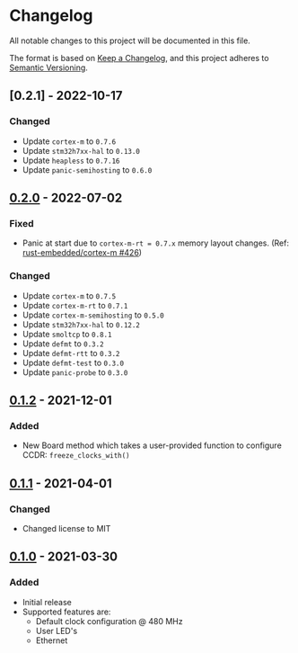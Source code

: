 # Changelog
All notable changes to this project will be documented in this file.

The format is based on [Keep a Changelog](https://keepachangelog.com/en/1.0.0/),
and this project adheres to [Semantic Versioning](https://semver.org/spec/v2.0.0.html).

<!--
## [Unreleased]
-->

## [0.2.1] - 2022-10-17
### Changed
- Update `cortex-m` to `0.7.6`
- Update `stm32h7xx-hal` to `0.13.0`
- Update `heapless` to `0.7.16`
- Update `panic-semihosting` to `0.6.0`

## [0.2.0] - 2022-07-02
### Fixed
- Panic at start due to `cortex-m-rt = 0.7.x` memory layout changes. (Ref: [rust-embedded/cortex-m #426](https://github.com/rust-embedded/cortex-m/issues/426#issuecomment-1092384050))
### Changed
- Update `cortex-m` to `0.7.5`
- Update `cortex-m-rt` to `0.7.1`
- Update `cortex-m-semihosting` to `0.5.0`
- Update `stm32h7xx-hal` to `0.12.2`
- Update `smoltcp` to `0.8.1`
- Update `defmt` to `0.3.2`
- Update `defmt-rtt` to `0.3.2`
- Update `defmt-test` to `0.3.0`
- Update `panic-probe` to `0.3.0`


## [0.1.2] - 2021-12-01
### Added
- New Board method which takes a user-provided function to configure CCDR: `freeze_clocks_with()`


## [0.1.1] - 2021-04-01
### Changed
- Changed license to MIT


## [0.1.0] - 2021-03-30
### Added
- Initial release
- Supported features are:
  * Default clock configuration @ 480 MHz
  * User LED's
  * Ethernet


[Unreleased]: https://github.com/antoinevg/nucleo-h7xx/compare/v0.2.0...HEAD
[0.2.0]: https://github.com/antoinevg/nucleo-h7xx/compare/v0.1.2...v0.2.0
[0.1.2]: https://github.com/antoinevg/nucleo-h7xx/compare/v0.1.1...v0.1.2
[0.1.1]: https://github.com/antoinevg/nucleo-h7xx/compare/v0.1.0...v0.1.1
[0.1.0]: https://github.com/antoinevg/nucleo-h7xx/releases/tag/v0.1.0
